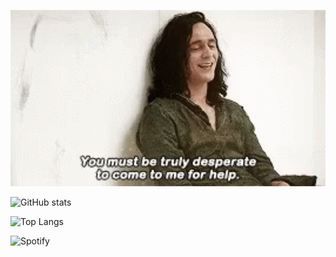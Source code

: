 <p align="center">
    <img src="res/loki.gif" width="512">
</p>

![GitHub stats](https://github-readme-stats.vercel.app/api?username=enter-opy&show_icons=true&theme=tokyonight)

![Top Langs](https://github-readme-stats.vercel.app/api/top-langs/?username=enter-opy&theme=tokyonight)

![Spotify](https://spotify-github-profile.vercel.app/api/view.svg?uid=bcgvqc145y8uw0a3zmri3eygw&cover_image=true&theme=novatorem&bar_color=53b14f&bar_color_cover=true)

